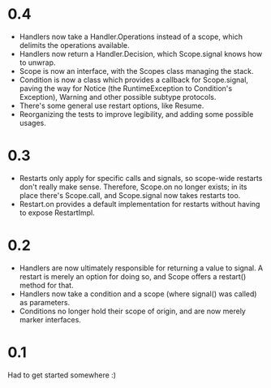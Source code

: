 # 0.4

* Handlers now take a Handler.Operations instead of a scope, which delimits the operations available.
* Handlers now return a Handler.Decision, which Scope.signal knows how to unwrap.
* Scope is now an interface, with the Scopes class managing the stack.
* Condition is now a class which provides a callback for Scope.signal, paving the way for Notice (the RuntimeException to Condition's Exception), Warning and other possible subtype protocols.
* There's some general use restart options, like Resume.
* Reorganizing the tests to improve legibility, and adding some possible usages.

# 0.3

* Restarts only apply for specific calls and signals, so scope-wide restarts don't really make sense. Therefore, Scope.on no longer exists; in its place there's Scope.call, and Scope.signal now takes restarts too.
* Restart.on provides a default implementation for restarts without having to expose RestartImpl.

# 0.2

* Handlers are now ultimately responsible for returning a value to signal. A restart is merely an option for doing so, and Scope offers a restart() method for that.
* Handlers now take a condition and a scope (where signal() was called) as parameters.
* Conditions no longer hold their scope of origin, and are now merely marker interfaces.

# 0.1

Had to get started somewhere :)